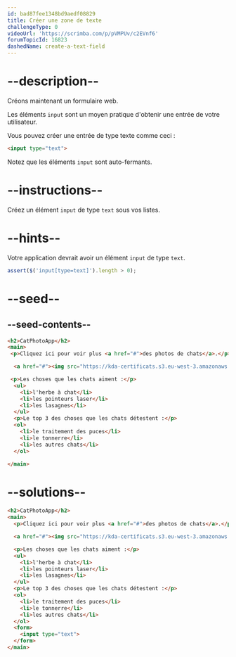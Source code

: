 ```yaml
---
id: bad87fee1348bd9aedf08829
title: Créer une zone de texte
challengeType: 0
videoUrl: 'https://scrimba.com/p/pVMPUv/c2EVnf6'
forumTopicId: 16823
dashedName: create-a-text-field
---
```


# --description--

Créons maintenant un formulaire web.

Les éléments `input` sont un moyen pratique d'obtenir une entrée de votre utilisateur.

Vous pouvez créer une entrée de type texte comme ceci :

```html
<input type="text">
```

Notez que les éléments `input` sont auto-fermants.

# --instructions--

Créez un élément `input` de type `text` sous vos listes.

# --hints--

Votre application devrait avoir un élément `input` de type `text`.

```js
assert($('input[type=text]').length > 0);
```

# --seed--

## --seed-contents--

```html
<h2>CatPhotoApp</h2>
<main>
 <p>Cliquez ici pour voir plus <a href="#">des photos de chats</a>.</p>

  <a href="#"><img src="https://kda-certificats.s3.eu-west-3.amazonaws.com/relaxing_cat_4b5892f189.jpg?7969519" alt="Un joli chat orange couché sur le dos."></a>

 <p>Les choses que les chats aiment :</p>
  <ul>
    <li>l'herbe à chat</li>
    <li>les pointeurs laser</li>
    <li>les lasagnes</li>
  </ul>
  <p>Le top 3 des choses que les chats détestent :</p>
  <ol>
    <li>le traitement des puces</li>
    <li>le tonnerre</li>
    <li>les autres chats</li>
  </ol>

</main>
```

# --solutions--

```html
<h2>CatPhotoApp</h2>
<main>
  <p>Cliquez ici pour voir plus <a href="#">des photos de chats</a>.</p>

  <a href="#"><img src="https://kda-certificats.s3.eu-west-3.amazonaws.com/relaxing_cat_4b5892f189.jpg?7969519" alt="Un joli chat orange couché sur le dos."></a>

  <p>Les choses que les chats aiment :</p>
  <ul>
    <li>l'herbe à chat</li>
    <li>les pointeurs laser</li>
    <li>les lasagnes</li>
  </ul>
  <p>Le top 3 des choses que les chats détestent :</p>
  <ol>
    <li>le traitement des puces</li>
    <li>le tonnerre</li>
    <li>les autres chats</li>
  </ol>
  <form>
    <input type="text">
  </form>
</main>
```
